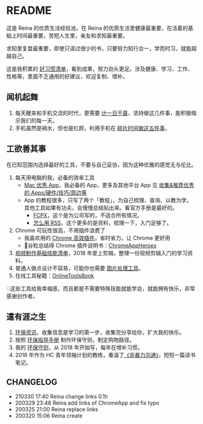 # README
这是 Reina 的优质生活经验池，在 Reina 的优质生活里健康最重要，在活着的基础上时间最重要，苦短人生里，亲友和求知最重要。

求知里复盘最重要，即使只读过很少的书，只要努力知行合一，学而时习，就能超越自己。

这是我积累的 [好习惯清单](CONTENT/HbElegantHabit.md)，看到成果，努力劲头更足。涉及健康、学习、工作、性格等，里面不乏通用的好建议，欢迎复制、增补。

## 闻机起舞
1. 每天醒来和手机交流的时代，更需要 [计一日于晨](CONTENT/HbOrganizedMorning.md)，坚持做这几件事，能积极暗示我们的每一天。
2. 手机虽然是祸水，但也是红颜，利用手机在 [碎片时间做这五件事](CONTENT/HbFreeTime.md)，


## 工欲善其事
在已知范围内选择最好的工具，不要与自己妥协，因为这种优雅的感觉无与伦比。
1. 每天用电脑的我，必备的效率工具
    - [Mac 优秀 App](CONTENT/IdxBestApp4Mac.md)，我必备的 App，更多及其他平台 App 见 [收集&推荐优秀的 Apps/硬件/技巧/周边等](https://github.com/hzlzh/Best-App)
    - App 的教程很多，只写了两个「教程」，为自己梳理、查询、以教为学。其他工具如果有功夫，会慢慢总结贴出来。看官方手册是最好的。
    	- [FCPX](CONTENT/HbFCPX.md)，这个是为公司写的，不适合所有情况。
    	- [怎么用 RSS](CONTENT/IdxBestUseRSS.md)，这个更多的是资料，梳理一下，入门足够了。
2. Chrome 可玩性很高，不用插件浪费了
    - 我喜欢用的 [Chrome 高效插件](CONTENT/IdxBestPlugin4Chrome.md)，省时省力。让 Chrome 更好用
    - 🌈谷粒总结得 Chrome 插件说明书：[ChromeAppHeroes](https://github.com/zhaoolee/ChromeAppHeroes)
3. [视频制作基础技能清单](CONTENT/IdxVideoBasic.md)，2018 年爱上剪辑，整理一份视频剪辑入门的学习资料。
4. 普通人做点设计不容易，可能你也需要 [图片处理工具](https://github.com/ReinaSuo/TopLife/blob/master/CONTENT/IdxBestWeb4ImageDesign.md)。
5. 在线工具秘籍：[OnlineToolsBook](https://github.com/zhaoolee/OnlineToolsBook)

💡这些工具给我幸福感，而且都是不需要特殊技能就能学会，就能拥有快乐，非常感谢创作者。

## 遣有涯之生
1. [环保资讯](CONTENT/IdxResVIP.md)，收集信息是学习的第一步，收集完分享给你，扩大我的快乐。
2. 按照 [环保指导手册](CONTENT/HbVIPspirit.md) 制作环保守则，制定购物路径。
3. 我的 [环保守则](CONTENT/LogVIP.md)，从 2018 年开始写，每年在增补习惯。
4. 2018 年作为 HC 青年领袖计划的教练，重温了[《非暴力沟通》](CONTENT/HbNonviolentCommunication.md)，短短一篇读书笔记。

## CHANGELOG
- 210330 17:40 Reina change links 0.1h 
- 200329 23:48 Reina add links of ChromeApp and fix typo
- 200325 21:00 Reina replace links
- 200320 15:06 Reina create
